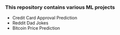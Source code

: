 ### This repository contains various ML projects
* Credit Card Approval Prediction
* Reddit Dad Jokes
* Bitcoin Price Prediction